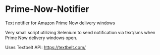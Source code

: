 # Prime-Now-Notifier
Text notifier for Amazon Prime Now delivery windows

Very small script utilizing Selenium to send notification via text/sms when Prime Now delivery windows open. 

Uses Textbelt API: https://textbelt.com/
